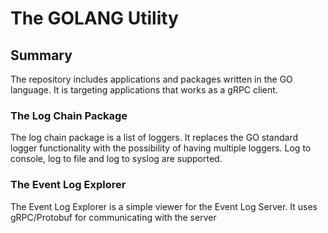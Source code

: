 # The GOLANG Utility
## Summary
The repository includes applications and packages written in the GO language. It is targeting applications that 
works as a gRPC client. 

### The Log Chain Package
The log chain package is a list of loggers. It replaces the GO standard logger functionality with the possibility of
having multiple loggers. Log to console, log to file and log to syslog are supported. 

### The Event Log Explorer
The Event Log Explorer is a simple viewer for the Event Log Server. It uses gRPC/Protobuf for 
communicating with the server 




